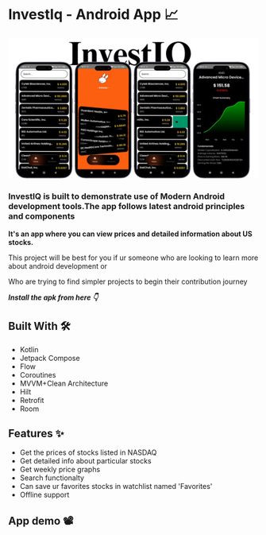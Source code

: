 # InvestIq - Android App 📈

![App Screenshot](https://github.com/shalenMathew/InvestIq-AndroidApp/blob/master/images/banner.png)

### InvestIQ is built to demonstrate use of Modern Android development tools.The app follows latest android principles and components

**It's an app where you can view prices and detailed information about US stocks.**

This project will be best for you if ur someone who are looking to learn more about android development or

Who are trying to find simpler projects to begin their contribution journey

***Install the apk from here 👇***


## Built With 🛠
- Kotlin
- Jetpack Compose
- Flow
- Coroutines
- MVVM+Clean Architecture
- Hilt
- Retrofit
- Room

 ## Features ✨
- Get the prices of stocks listed in NASDAQ
- Get detailed info about particular stocks
- Get weekly price graphs
- Search functionalty
- Can save ur favorites stocks in watchlist named 'Favorites'
- Offline support

## App demo 📽️

